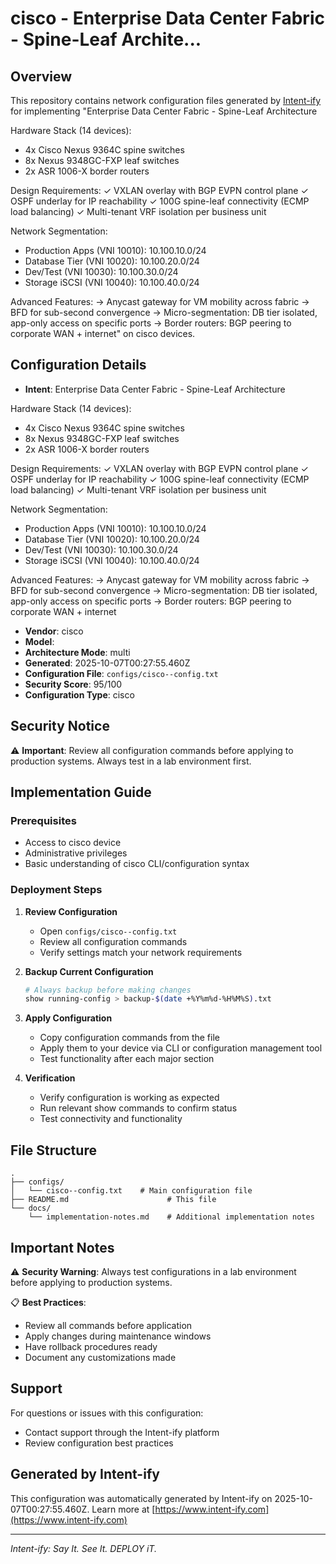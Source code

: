 # cisco  - Enterprise Data Center Fabric - Spine-Leaf Archite...

## Overview
This repository contains network configuration files generated by [Intent-ify](https://intent-ify.com) for implementing "Enterprise Data Center Fabric - Spine-Leaf Architecture

Hardware Stack (14 devices):
- 4x Cisco Nexus 9364C spine switches
- 8x Nexus 9348GC-FXP leaf switches  
- 2x ASR 1006-X border routers

Design Requirements:
✓ VXLAN overlay with BGP EVPN control plane
✓ OSPF underlay for IP reachability
✓ 100G spine-leaf connectivity (ECMP load balancing)
✓ Multi-tenant VRF isolation per business unit

Network Segmentation:
- Production Apps (VNI 10010): 10.100.10.0/24
- Database Tier (VNI 10020): 10.100.20.0/24
- Dev/Test (VNI 10030): 10.100.30.0/24  
- Storage iSCSI (VNI 10040): 10.100.40.0/24

Advanced Features:
→ Anycast gateway for VM mobility across fabric
→ BFD for sub-second convergence
→ Micro-segmentation: DB tier isolated, app-only access on specific ports
→ Border routers: BGP peering to corporate WAN + internet" on cisco  devices.

## Configuration Details
- **Intent**: Enterprise Data Center Fabric - Spine-Leaf Architecture

Hardware Stack (14 devices):
- 4x Cisco Nexus 9364C spine switches
- 8x Nexus 9348GC-FXP leaf switches  
- 2x ASR 1006-X border routers

Design Requirements:
✓ VXLAN overlay with BGP EVPN control plane
✓ OSPF underlay for IP reachability
✓ 100G spine-leaf connectivity (ECMP load balancing)
✓ Multi-tenant VRF isolation per business unit

Network Segmentation:
- Production Apps (VNI 10010): 10.100.10.0/24
- Database Tier (VNI 10020): 10.100.20.0/24
- Dev/Test (VNI 10030): 10.100.30.0/24  
- Storage iSCSI (VNI 10040): 10.100.40.0/24

Advanced Features:
→ Anycast gateway for VM mobility across fabric
→ BFD for sub-second convergence
→ Micro-segmentation: DB tier isolated, app-only access on specific ports
→ Border routers: BGP peering to corporate WAN + internet
- **Vendor**: cisco
- **Model**: 
- **Architecture Mode**: multi
- **Generated**: 2025-10-07T00:27:55.460Z
- **Configuration File**: `configs/cisco--config.txt`
- **Security Score**: 95/100
- **Configuration Type**: cisco

## Security Notice
⚠️ **Important**: Review all configuration commands before applying to production systems. Always test in a lab environment first.

## Implementation Guide

### Prerequisites
- Access to cisco  device
- Administrative privileges
- Basic understanding of cisco CLI/configuration syntax

### Deployment Steps

1. **Review Configuration**
   - Open `configs/cisco--config.txt`
   - Review all configuration commands
   - Verify settings match your network requirements

2. **Backup Current Configuration**
   ```bash
   # Always backup before making changes
   show running-config > backup-$(date +%Y%m%d-%H%M%S).txt
   ```

3. **Apply Configuration**
   - Copy configuration commands from the file
   - Apply them to your device via CLI or configuration management tool
   - Test functionality after each major section

4. **Verification**
   - Verify configuration is working as expected
   - Run relevant show commands to confirm status
   - Test connectivity and functionality

## File Structure
```
.
├── configs/
│   └── cisco--config.txt    # Main configuration file
├── README.md                      # This file
└── docs/
    └── implementation-notes.md    # Additional implementation notes
```

## Important Notes

⚠️ **Security Warning**: Always test configurations in a lab environment before applying to production systems.

📋 **Best Practices**:
- Review all commands before application
- Apply changes during maintenance windows
- Have rollback procedures ready
- Document any customizations made

## Support

For questions or issues with this configuration:
- Contact support through the Intent-ify platform
- Review configuration best practices

## Generated by Intent-ify
This configuration was automatically generated by Intent-ify on 2025-10-07T00:27:55.460Z. 
Learn more at [https://www.intent-ify.com](https://www.intent-ify.com)

---
*Intent-ify: Say It. See It. DEPLOY iT.*